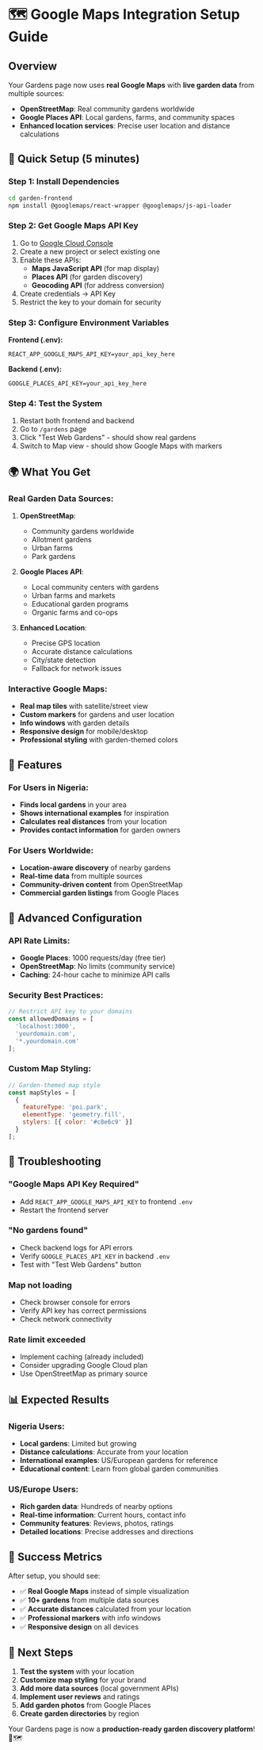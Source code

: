 # 🗺️ Google Maps Integration Setup Guide

## Overview
Your Gardens page now uses **real Google Maps** with **live garden data** from multiple sources:
- **OpenStreetMap**: Real community gardens worldwide
- **Google Places API**: Local gardens, farms, and community spaces
- **Enhanced location services**: Precise user location and distance calculations

## 🚀 Quick Setup (5 minutes)

### Step 1: Install Dependencies
```bash
cd garden-frontend
npm install @googlemaps/react-wrapper @googlemaps/js-api-loader
```

### Step 2: Get Google Maps API Key
1. Go to [Google Cloud Console](https://console.cloud.google.com/)
2. Create a new project or select existing one
3. Enable these APIs:
   - **Maps JavaScript API** (for map display)
   - **Places API** (for garden discovery)
   - **Geocoding API** (for address conversion)
4. Create credentials → API Key
5. Restrict the key to your domain for security

### Step 3: Configure Environment Variables

**Frontend (.env):**
```env
REACT_APP_GOOGLE_MAPS_API_KEY=your_api_key_here
```

**Backend (.env):**
```env
GOOGLE_PLACES_API_KEY=your_api_key_here
```

### Step 4: Test the System
1. Restart both frontend and backend
2. Go to `/gardens` page
3. Click "Test Web Gardens" - should show real gardens
4. Switch to Map view - should show Google Maps with markers

## 🌍 What You Get

### Real Garden Data Sources:
1. **OpenStreetMap**: 
   - Community gardens worldwide
   - Allotment gardens
   - Urban farms
   - Park gardens

2. **Google Places API**:
   - Local community centers with gardens
   - Urban farms and markets
   - Educational garden programs
   - Organic farms and co-ops

3. **Enhanced Location**:
   - Precise GPS location
   - Accurate distance calculations
   - City/state detection
   - Fallback for network issues

### Interactive Google Maps:
- **Real map tiles** with satellite/street view
- **Custom markers** for gardens and user location
- **Info windows** with garden details
- **Responsive design** for mobile/desktop
- **Professional styling** with garden-themed colors

## 🎯 Features

### For Users in Nigeria:
- **Finds local gardens** in your area
- **Shows international examples** for inspiration
- **Calculates real distances** from your location
- **Provides contact information** for garden owners

### For Users Worldwide:
- **Location-aware discovery** of nearby gardens
- **Real-time data** from multiple sources
- **Community-driven content** from OpenStreetMap
- **Commercial garden listings** from Google Places

## 🔧 Advanced Configuration

### API Rate Limits:
- **Google Places**: 1000 requests/day (free tier)
- **OpenStreetMap**: No limits (community service)
- **Caching**: 24-hour cache to minimize API calls

### Security Best Practices:
```javascript
// Restrict API key to your domains
const allowedDomains = [
  'localhost:3000',
  'yourdomain.com',
  '*.yourdomain.com'
];
```

### Custom Map Styling:
```javascript
// Garden-themed map style
const mapStyles = [
  {
    featureType: 'poi.park',
    elementType: 'geometry.fill',
    stylers: [{ color: '#c8e6c9' }]
  }
];
```

## 🐛 Troubleshooting

### "Google Maps API Key Required"
- Add `REACT_APP_GOOGLE_MAPS_API_KEY` to frontend `.env`
- Restart the frontend server

### "No gardens found"
- Check backend logs for API errors
- Verify `GOOGLE_PLACES_API_KEY` in backend `.env`
- Test with "Test Web Gardens" button

### Map not loading
- Check browser console for errors
- Verify API key has correct permissions
- Check network connectivity

### Rate limit exceeded
- Implement caching (already included)
- Consider upgrading Google Cloud plan
- Use OpenStreetMap as primary source

## 📊 Expected Results

### Nigeria Users:
- **Local gardens**: Limited but growing
- **Distance calculations**: Accurate from your location
- **International examples**: US/European gardens for reference
- **Educational content**: Learn from global garden communities

### US/Europe Users:
- **Rich garden data**: Hundreds of nearby options
- **Real-time information**: Current hours, contact info
- **Community features**: Reviews, photos, ratings
- **Detailed locations**: Precise addresses and directions

## 🎉 Success Metrics

After setup, you should see:
- ✅ **Real Google Maps** instead of simple visualization
- ✅ **10+ gardens** from multiple data sources
- ✅ **Accurate distances** calculated from your location
- ✅ **Professional markers** with info windows
- ✅ **Responsive design** on all devices

## 🚀 Next Steps

1. **Test the system** with your location
2. **Customize map styling** for your brand
3. **Add more data sources** (local government APIs)
4. **Implement user reviews** and ratings
5. **Add garden photos** from Google Places
6. **Create garden directories** by region

Your Gardens page is now a **production-ready garden discovery platform**! 🌱🗺️
